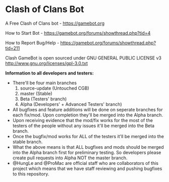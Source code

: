 # Clash of Clans Bot
A Free Clash of Clans bot - https://gamebot.org

How to Start Bot - https://gamebot.org/forums/showthread.php?tid=4

How to Report Bug/Help - https://gamebot.org/forums/showthread.php?tid=211

Clash GameBot is open sourced under GNU GENERAL PUBLIC LICENSE v3
http://www.gnu.org/licenses/gpl-3.0.txt

**Information to all developers and testers:**

* There'll be four main branches
  1. source-update (Untouched CGB)
  2. master (Stable)
  3. Beta (Testers' branch)
  4. Alpha (Developers' + Advanced Testers' branch)
* All bugfixes and feature additions will be done on seperate branches for each fix/mod. Upon completion they'll be merged into the Alpha branch.
* Upon receiving evidence that the mod/fix works for the most of the testers of the people without any issues it'll be merged into the Beta branch.
* Once the bugfix/mod works for ALL of the testers it'll be merged into the stable branch.
* What the above means is that ALL bugfixes and mods should be merged into the Alpha branch first for preliminary testing. So developers please create pull requests into Alpha NOT the master branch.
* @HungLe and @ProMac are official staff who are collaborators of this project which means that we have staff reviewing and pushing bugfixes to this repository.